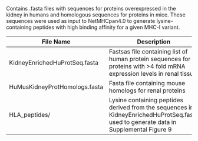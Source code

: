 Contains .fasta files with sequences for proteins overexpressed in the kidney in humans and homologous sequences for proteins in mice. These sequences were used as input to NetMHCpan4.0 to generate lysine-containing peptides with high binding affinity for a given MHC-I variant.

|File Name|Description|
|---|---|
|KidneyEnrichedHuProtSeq.fasta|Fastsas file containing list of human protein sequences for proteins with >4 fold mRNA expression levels in renal tissue|
|HuMusKidneyProtHomologs.fasta|Fasta file containing mouse homologs for renal proteins|
|HLA_peptides/|Lysine containing peptides derived from the sequences in KidneyEnrichedHuProtSeq.fasta used to generate data in Supplemental Figure 9|
